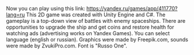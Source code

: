 Now you can play using this link: https://yandex.ru/games/app/411770?lang=ru
This 2D game was created with Unity Engine and C#. The gameplay is a top-down view of battles with enemy spaceships. There are opportunities to upgrade the ship and get coins and restore health for watching ads (advertising works on Yandex Games). You can select language (english or russian).
Graphics were made by Freepik.com, sounds were made by ZvukiPro.com. Font is "Russo One".
